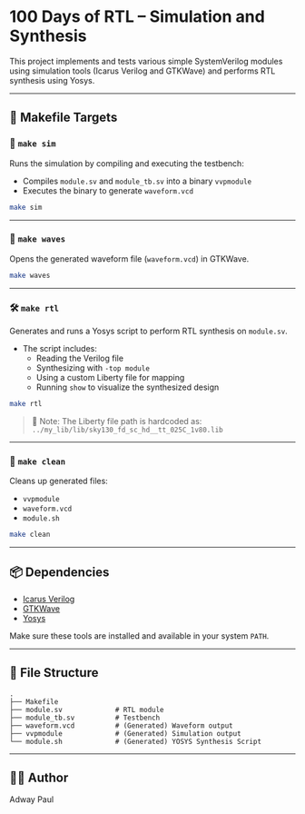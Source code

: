 # 100 Days of RTL – Simulation and Synthesis

This project implements and tests various simple SystemVerilog modules using simulation tools (Icarus Verilog and GTKWave) and performs RTL synthesis using Yosys.

---

## 🔧 Makefile Targets

### 🧪 `make sim`
Runs the simulation by compiling and executing the testbench:
- Compiles `module.sv` and `module_tb.sv` into a binary `vvpmodule`
- Executes the binary to generate `waveform.vcd`

```bash
make sim
```

---

### 🌊 `make waves`
Opens the generated waveform file (`waveform.vcd`) in GTKWave.

```bash
make waves
```

---

### 🛠 `make rtl`
Generates and runs a Yosys script to perform RTL synthesis on `module.sv`.

- The script includes:
  - Reading the Verilog file
  - Synthesizing with `-top module`
  - Using a custom Liberty file for mapping
  - Running `show` to visualize the synthesized design

```bash
make rtl
```

> 📝 Note: The Liberty file path is hardcoded as:
> `../my_lib/lib/sky130_fd_sc_hd__tt_025C_1v80.lib`

---

### 🧼 `make clean`
Cleans up generated files:
- `vvpmodule`
- `waveform.vcd`
- `module.sh`

```bash
make clean
```

---

## 📦 Dependencies

- [Icarus Verilog](https://github.com/steveicarus/iverilog)
- [GTKWave](http://gtkwave.sourceforge.net/)
- [Yosys](https://yosyshq.net/yosys/)

Make sure these tools are installed and available in your system `PATH`.

---

## 📁 File Structure

```
.
├── Makefile
├── module.sv             # RTL module
├── module_tb.sv          # Testbench
├── waveform.vcd          # (Generated) Waveform output
├── vvpmodule             # (Generated) Simulation output
└── module.sh             # (Generated) YOSYS Synthesis Script
```

---


## 🙋‍♂️ Author

Adway Paul
